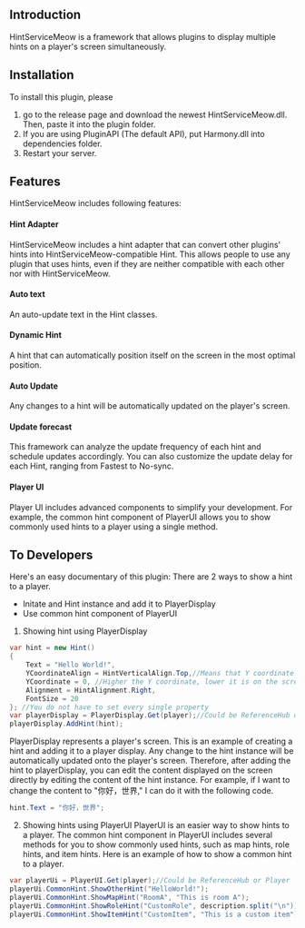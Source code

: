 ## Introduction
HintServiceMeow is a framework that allows plugins to display multiple hints on a player's screen simultaneously.

## Installation
To install this plugin, please 
1. go to the release page and download the newest HintServiceMeow.dll. Then, paste it into the plugin folder.
2. If you are using PluginAPI (The default API), put Harmony.dll into dependencies folder.
3. Restart your server.

## Features
HintServiceMeow includes following features:
#### Hint Adapter
HintServiceMeow includes a hint adapter that can convert other plugins' hints into HintServiceMeow-compatible Hint. This allows people to use any plugin that uses hints, even if they are neither compatible with each other nor with HintServiceMeow. 
#### Auto text
An auto-update text in the Hint classes.
#### Dynamic Hint
A hint that can automatically position itself on the screen in the most optimal position. 
#### Auto Update
Any changes to a hint will be automatically updated on the player's screen.
#### Update forecast
This framework can analyze the update frequency of each hint and schedule updates accordingly. You can also customize the update delay for each Hint, ranging from Fastest to No-sync.
#### Player UI
Player UI includes advanced components to simplify your development. For example, the common hint component of PlayerUI allows you to show commonly used hints to a player using a single method.

## To Developers
Here's an easy documentary of this plugin:
There are 2 ways to show a hint to a player.
- Initate and Hint instance and add it to PlayerDisplay
- Use common hint component of PlayerUI
1. Showing hint using PlayerDisplay
```csharp
var hint = new Hint() 
{
    Text = "Hello World!",
    YCoordinateAlign = HintVerticalAlign.Top,//Means that Y coordinate represent the top side of the hint
    YCoordinate = 0, //Higher the Y coordinate, lower it is on the screen
    Alignment = HintAlignment.Right,
    FontSize = 20
}; //You do not have to set every single property
var playerDisplay = PlayerDisplay.Get(player);//Could be ReferenceHub or Player
playerDisplay.AddHint(hint);
 ```
PlayerDisplay represents a player's screen. This is an example of creating a hint and adding it to a player display. Any change to the hint instance will be automatically updated onto the player's screen. Therefore, after adding the hint to playerDisplay, you can edit the content displayed on the screen directly by editing the content of the hint instance. For example, if I want to change the content to "你好，世界," I can do it with the following code.
```csharp
hint.Text = "你好，世界";
```
2. Showing hints using PlayerUI
PlayerUI is an easier way to show hints to a player. The common hint component in PlayerUI includes several methods for you to show commonly used hints, such as map hints, role hints, and item hints. Here is an example of how to show a common hint to a player.
```csharp
var playerUi = PlayerUI.Get(player);//Could be ReferenceHub or Player
playerUi.CommonHint.ShowOtherHint("HelloWorld!");
playerUi.CommonHint.ShowMapHint("RoomA", "This is room A");
playerUi.CommonHint.ShowRoleHint("CustomRole", description.split("\n"));
playerUi.CommonHint.ShowItemHint("CustomItem", "This is a custom item");
```
